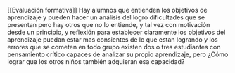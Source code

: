[[Evaluación formativa]]
Hay alumnos que entienden los objetivos de aprendizaje y pueden hacer un análisis del logro dificultades que se presentan
pero hay otros que no lo entiende, y tal vez con motivación desde un principio, y reflexión para establecer claramente los objetivos del aprendizaje puedan estar mas consientes de lo que estan logrando y los errores que se cometen
en todo grupo existen dos o tres estudiantes con pensamiento crítico capaces de analizar su propio aprendizaje, pero ¿Cómo lograr que los otros niños también adquieran esa capacidad?